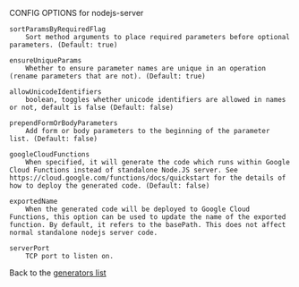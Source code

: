 CONFIG OPTIONS for nodejs-server

    sortParamsByRequiredFlag
        Sort method arguments to place required parameters before optional parameters. (Default: true)

    ensureUniqueParams
        Whether to ensure parameter names are unique in an operation (rename parameters that are not). (Default: true)

    allowUnicodeIdentifiers
        boolean, toggles whether unicode identifiers are allowed in names or not, default is false (Default: false)

    prependFormOrBodyParameters
        Add form or body parameters to the beginning of the parameter list. (Default: false)

    googleCloudFunctions
        When specified, it will generate the code which runs within Google Cloud Functions instead of standalone Node.JS server. See https://cloud.google.com/functions/docs/quickstart for the details of how to deploy the generated code. (Default: false)

    exportedName
        When the generated code will be deployed to Google Cloud Functions, this option can be used to update the name of the exported function. By default, it refers to the basePath. This does not affect normal standalone nodejs server code.

    serverPort
        TCP port to listen on.

Back to the [generators list](README.md)
